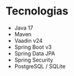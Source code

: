 # Tecnologias

* Java 17
* Maven
* Vaadin v24
* Spring Boot v3
* Spring Data JPA
* Spring Security
* PostgreSQL / SQLite

